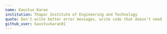 ```yaml
---
name: Kaustuv Karan
institution: Thapar Institute of Engineering and Technology
quote: Don't write better error messages, write code that doesn't need them.
github_user: kaustuvkaran01
---
```


